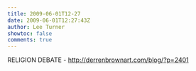 ```yaml
---
title: 2009-06-01T12-27
date: 2009-06-01T12:27:43Z
author: Lee Turner
showtoc: false
comments: true
---
```


RELIGION DEBATE - http://derrenbrownart.com/blog/?p=2401

